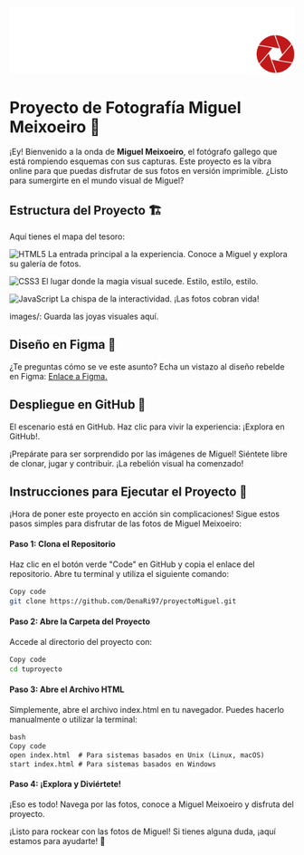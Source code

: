 

<div align="center">
  <img src="./img/iconos/logo3.svg" alt="Texto Alternativo">
</div>


# Proyecto de Fotografía Miguel Meixoeiro 📸
¡Ey! Bienvenido a la onda de **Miguel Meixoeiro**, el fotógrafo gallego que está rompiendo esquemas con sus capturas. Este proyecto es la vibra online para que puedas disfrutar de sus fotos en versión imprimible. ¿Listo para sumergirte en el mundo visual de Miguel?

## Estructura del Proyecto 🏗️
Aquí tienes el mapa del tesoro:

![HTML5](https://img.shields.io/badge/HTML-5-orange?style=flat&logo=html5) La entrada principal a la experiencia. Conoce a Miguel y explora su galería de fotos.

![CSS3](https://img.shields.io/badge/CSS-3-blue?style=flat&logo=css3) El lugar donde la magia visual sucede. Estilo, estilo, estilo.

![JavaScript](https://img.shields.io/badge/JavaScript-yellow?style=flat&logo=javascript) La chispa de la interactividad. ¡Las fotos cobran vida!

images/: Guarda las joyas visuales aquí.

## Diseño en Figma 🎨
¿Te preguntas cómo se ve este asunto? Echa un vistazo al diseño rebelde en Figma: [Enlace a Figma.](https://www.figma.com/file/vUTdBWlIV7PQVzRoj1TQ27/Grupo-I---Carrito-de-compra?type=design&node-id=73%3A2&mode=design&t=vCJCfo26kunxI0G4-1)

## Despliegue en GitHub 🚀
El escenario está en GitHub. Haz clic para vivir la experiencia: ¡Explora en GitHub!.

¡Prepárate para ser sorprendido por las imágenes de Miguel! Siéntete libre de clonar, jugar y contribuir. ¡La rebelión visual ha comenzado! 


## Instrucciones para Ejecutar el Proyecto 🎉

¡Hora de poner este proyecto en acción sin complicaciones! Sigue estos pasos simples para disfrutar de las fotos de Miguel Meixoeiro:

#### Paso 1: Clona el Repositorio
Haz clic en el botón verde "Code" en GitHub y copia el enlace del repositorio. Abre tu terminal y utiliza el siguiente comando:

```bash
Copy code
git clone https://github.com/DenaRi97/proyectoMiguel.git
```

#### Paso 2: Abre la Carpeta del Proyecto
Accede al directorio del proyecto con:

```bash
Copy code
cd tuproyecto
```
#### Paso 3: Abre el Archivo HTML
Simplemente, abre el archivo index.html en tu navegador. Puedes hacerlo manualmente o utilizar la terminal:
```
bash
Copy code
open index.html  # Para sistemas basados en Unix (Linux, macOS)
start index.html # Para sistemas basados en Windows
```
#### Paso 4: ¡Explora y Diviértete!
¡Eso es todo! Navega por las fotos, conoce a Miguel Meixoeiro y disfruta del proyecto.

¡Listo para rockear con las fotos de Miguel! Si tienes alguna duda, ¡aquí estamos para ayudarte! 🤘

